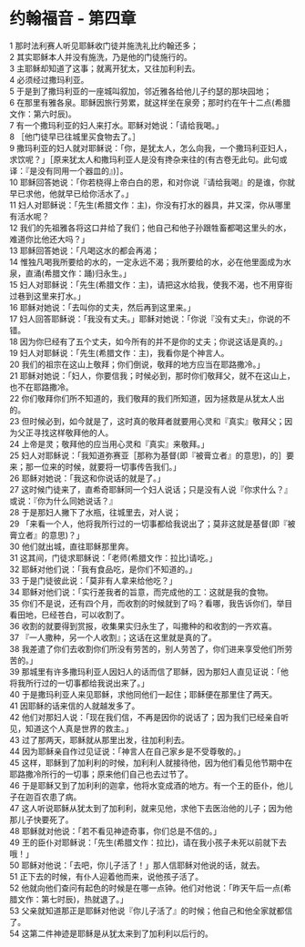 # 约翰福音 - 第四章
  
 1 那时法利赛人听见耶稣收门徒并施洗礼比约翰还多；  
 2 其实耶稣本人并没有施洗，乃是他的门徒施行的。  
 3 主耶稣却知道了这事；就离开犹太，又往加利利去。  
 4 必须经过撒玛利亚。  
 5 于是到了撒玛利亚的一座城叫叙加，邻近雅各给他儿子约瑟的那块园地；  
 6 在那里有雅各泉。耶稣因旅行劳累，就这样坐在泉旁；那时约在午十二点(希腊文作：第六时辰)。  
 7 有一个撒玛利亚的妇人来打水。耶稣对她说：「请给我喝。」  
 8 ［他门徒早已往城里买食物去了。］  
 9 撒玛利亚的妇人就对耶稣说：「你，是犹太人，怎么向我，一个撒玛利亚妇人，求饮呢？」［原来犹太人和撒玛利亚人是没有搀杂来往的(有古卷无此句。此句或译：『是没有同用一个器皿的』)］。  
 10 耶稣回答她说：「你若桡得上帝白白的恩，和对你说『请给我喝』的是谁，你就早已求他，他就早已给你活水了。」  
 11 妇人对耶稣说：「先生(希腊文作：主)，你没有打水的器具，井又深，你从哪里有活水呢？  
 12 我们的先祖雅各将这口井给了我们；他自己和他子孙跟牲畜都喝这里头的水，难道你比他还大吗？」  
 13 耶稣回答她说：「凡喝这水的都会再渴；  
 14 惟独凡喝我所要给的水的，一定永远不渴；我所要给的水，必在他里面成为水泉，直涌(希腊文作：踊)归永生。」  
 15 妇人对耶稣说：「先生(希腊文作：主)，请把这水给我，使我不渴，也不用穿街过巷到这里来打水。」  
 16 耶稣对她说：「去叫你的丈夫，然后再到这里来。」  
 17 妇人回答耶稣说：「我没有丈夫。」耶稣对她说：「你说『没有丈夫』，你说的不错。  
 18 因为你巳经有了五个丈夫，如今所有的并不是你的丈夫；你说这话是真的。」  
 19 妇人对耶稣说：「先生(希腊文作：主)，我看你是个神言人。  
 20 我们的祖宗在这山上敬拜；你们倒说，敬拜的地方应当在耶路撒冷。」  
 21 耶稣对她说：「妇人，你要信我；时候必到，那时你们敬拜父，就不在这山上，也不在耶路撒冷。  
 22 你们敬拜你们所不知道的，我们敬拜的我们所知道，因为拯救是从犹太人出的。  
 23 但时候必到，如今就是了，这时真的敬拜者就要用心灵和『真实』敬拜父；因为父正寻找这样敬拜他的人。  
 24 上帝是灵；敬拜他的应当用心灵和『真实』来敬拜。」  
 25 妇人对耶稣说：「我知道弥赛亚［那称为基督(即『被膏立者』的意思)，的］要来；那一位来的时候，就要将一切事传告我们。」  
 26 耶稣对她说：「我这和你说话的就是了。」  
 27 这时候门徒来了，直希奇耶稣同一个妇人说话；只是没有人说『你求什么？』或说：『你为什么同她说话？』  
 28 于是那妇人撇下了水瓶，往城里去，对人说；  
 29 「来看一个人，他将我所行过的一切事都给我说出了；莫非这就是基督(即『被膏立者』的意思)？」  
 30 他们就出城，直往耶稣那里奔。  
 31 这其间，门徒求耶稣说：「老师(希腊文作：拉比)请吃。」  
 32 耶稣对他们说：「我有食品吃，是你们不知道的。」  
 33 于是门徒彼此说：「莫非有人拿来给他吃？」  
 34 耶稣对他们说：「实行差我者的旨意，而完成他的工：这就是我的食物。  
 35 你们不是说，还有四个月，而收割的时候就到了吗？看哪，我告诉你们，举目看田地，巳经苍白，可以收割了。  
 36 收割的就要得到赏报，收集果实归永生了，叫撒种的和收割的一齐欢喜。  
 37 『一人撒种，另一个人收割』；这话在这里就是真的了。  
 38 我差遣了你们去收割你们所没有劳苦的，别人劳苦了，你们进来享受他们所劳苦的。」  
 39 那城里有许多撒玛利亚人因妇人的话而信了耶稣，因为那妇人直见证说：「他将我所行过的一切事都给我说出来了。」  
 40 于是撒玛利亚人来见耶稣，求他同他们一起住；耶稣便在那里住了两天。  
 41 因耶稣的话来信的人就越发多了。  
 42 他们对那妇人说：「现在我们信，不再是因你的说话了；因为我们已经亲自听见，知道这个人真是世界的救主。」  
 43 过了那两天，耶稣就从那里出发，往加利利去。  
 44 因为耶稣亲自作过见证说：「神言人在自己家乡是不受尊敬的。」  
 45 这样，耶稣到了加利利的时候，加利利人就接待他，因为他们看见他节期中在耶路撒冷所行的一切事；原来他们自己也去过节了。  
 46 于是耶稣又到了加利利的迦拿，他将水变成酒的地方。有一个王的臣仆，他儿子在迦百农患了病。  
 47 这人听说耶稣从犹太到了加利利，就来见他，求他下去医治他的儿子；因为他那儿子快要死了。  
 48 耶稣就对他说：「若不看见神迹奇事，你们总是不信的。」  
 49 王的臣仆对耶稣说：「先生(希腊文作：拉比)，请在我小孩子未死以前就下去哦！」  
 50 耶稣对他说：「去吧，你儿子活了！」那人信耶稣对他说的话，就去。  
 51 正下去的时候，有仆人迎着他而来，说他孩子活了。  
 52 他就向他们查问有起色的时候是在哪一点钟。他们对他说：「昨天午后一点(希腊文作：第七时辰)，热就退了。」  
 53 父亲就知道那正是耶稣对他说『你儿子活了』的时候；他自己和他全家就都信了。  
 54 这第二件神迹是耶稣是从犹太来到了加利利以后行的。